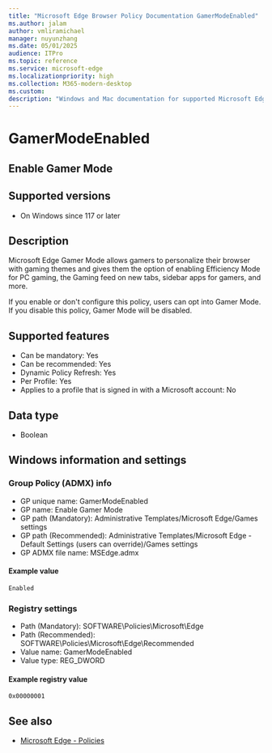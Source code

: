 ```yaml
---
title: "Microsoft Edge Browser Policy Documentation GamerModeEnabled"
ms.author: jalam
author: vmliramichael
manager: nuyunzhang
ms.date: 05/01/2025
audience: ITPro
ms.topic: reference
ms.service: microsoft-edge
ms.localizationpriority: high
ms.collection: M365-modern-desktop
ms.custom:
description: "Windows and Mac documentation for supported Microsoft Edge Browser policy: Enable Gamer Mode"
---
```


<!--THIS FILE IS AUTOMATICALLY GENERATED. MANUAL CHANGES WILL BE OVERWRITTEN.-->
<!--Please contact the Microsoft Edge Manageability team with any questions.-->

# GamerModeEnabled

## Enable Gamer Mode


## Supported versions

- On Windows since 117 or later

## Description

Microsoft Edge Gamer Mode allows gamers to personalize their browser with gaming themes and gives them the option of enabling Efficiency Mode for PC gaming, the Gaming feed on new tabs, sidebar apps for gamers, and more.

If you enable or don't configure this policy, users can opt into Gamer Mode.
If you disable this policy, Gamer Mode will be disabled.

## Supported features

- Can be mandatory: Yes
- Can be recommended: Yes
- Dynamic Policy Refresh: Yes
- Per Profile: Yes
- Applies to a profile that is signed in with a Microsoft account: No

## Data type

- Boolean

## Windows information and settings

### Group Policy (ADMX) info

- GP unique name: GamerModeEnabled
- GP name: Enable Gamer Mode
- GP path (Mandatory): Administrative Templates/Microsoft Edge/Games settings
- GP path (Recommended): Administrative Templates/Microsoft Edge - Default Settings (users can override)/Games settings
- GP ADMX file name: MSEdge.admx

#### Example value

```
Enabled
```

### Registry settings

- Path (Mandatory): SOFTWARE\Policies\Microsoft\Edge
- Path (Recommended): SOFTWARE\Policies\Microsoft\Edge\Recommended
- Value name: GamerModeEnabled
- Value type: REG_DWORD

#### Example registry value

```
0x00000001
```


## See also
- [Microsoft Edge - Policies](../microsoft-edge-policies.md)
